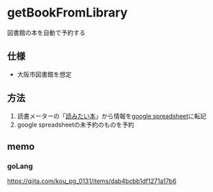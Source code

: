 # getBookFromLibrary
 図書館の本を自動で予約する

## 仕様
- 大阪市図書館を想定

## 方法
1. 読書メーターの「[読みたい本](https://bookmeter.com/users/763253/books/wish)」から情報を[google spreadsheet](https://docs.google.com/spreadsheets/d/1xH_mE_R2g9L9QAUx8BVr_LuxhGQX9Ydwm9YofEXjkNg/edit?usp=sharing)に転記
2. google spreadsheetの未予約のものを予約

## memo
### goLang
https://qiita.com/kou_pg_0131/items/dab4bcbb1df1271a17b6